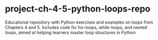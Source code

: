 # project-ch-4-5-python-loops-repo
Educational repository with Python exercises and examples on loops from Chapters 4 and 5. Includes code for for-loops, while-loops, and nested loops, aimed at helping learners master loop structures in Python.
